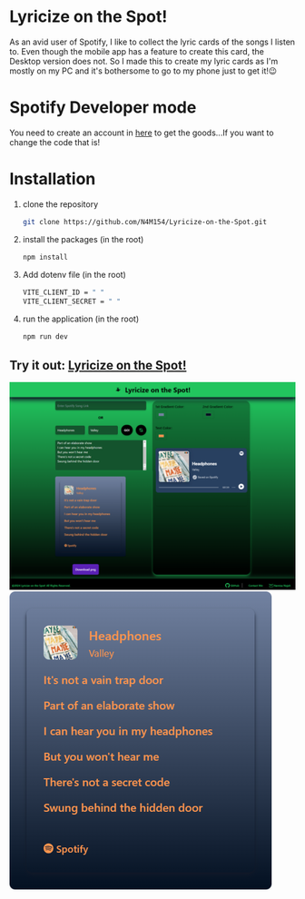 # Lyricize on the Spot!
As an avid user of Spotify, I like to collect the lyric cards of the songs I listen to. Even though the mobile app has a feature to create this card, the Desktop version does not. So I made this to create my lyric cards as I'm mostly on my PC and it's bothersome to go to my phone just to get it!😉
 
# Spotify Developer mode
You need to create an account in [here](https://developer.spotify.com/) to get the goods...If you want to change the code that is!
 
# Installation
1. clone the repository
   ```bash
   git clone https://github.com/N4M154/Lyricize-on-the-Spot.git
   ```
2. install the packages (in the root)
   ```bash
   npm install
   ```
3. Add dotenv file (in the root)
   ```bash
   VITE_CLIENT_ID = " "
   VITE_CLIENT_SECRET = " "
   ``` 
4. run the application (in the root)
   ```bash
   npm run dev
   ```
## Try it out: [Lyricize on the Spot!](https://lyricizeonthespot.onrender.com)

![screenshot](https://github.com/N4M154/Lyricize-on-the-Spot/blob/ff29d95ed3974586e9fa1ee226d7410f70ca1f46/public/ss.png)
![screenshot](https://github.com/N4M154/Lyricize-on-the-Spot/blob/ff29d95ed3974586e9fa1ee226d7410f70ca1f46/public/Headphones%20-%20Valley.png)

